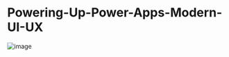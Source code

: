 # Powering-Up-Power-Apps-Modern-UI-UX
![image](https://user-images.githubusercontent.com/46244088/227852425-7baaaf2c-613c-43a2-bbc2-5742a540aca2.png)

